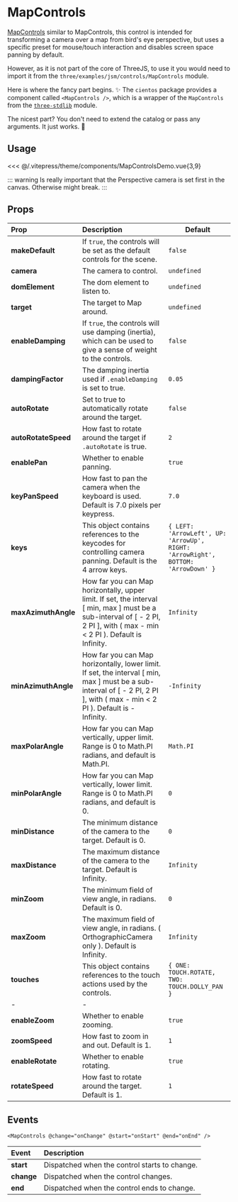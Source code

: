 # MapControls

<DocsDemo>
  <MapControlsDemo />
</DocsDemo>

[MapControls](https://threejs.org/docs/index.html?q=controls#examples/en/controls/MapControls) similar to MapControls, this control is intended for transforming a camera over a map from bird's eye perspective, but uses a specific preset for mouse/touch interaction and disables screen space panning by default.

However, as it is not part of the core of ThreeJS, to use it you would need to import it from the `three/examples/jsm/controls/MapControls` module.

Here is where the fancy part begins. ✨
The `cientos` package provides a component called `<MapControls />`, which is a wrapper of the `MapControls` from the [`three-stdlib`](https://github.com/pmndrs/three-stdlib) module.

The nicest part? You don't need to extend the catalog or pass any arguments.
It just works. 💯

## Usage

<<< @/.vitepress/theme/components/MapControlsDemo.vue{3,9}

::: warning
Is really important that the Perspective camera is set first in the canvas. Otherwise might break.
:::

## Props

| Prop                | Description                                                                                                                                                                      | Default                                                                          |
| :------------------ | :------------------------------------------------------------------------------------------------------------------------------------------------------------------------------- | -------------------------------------------------------------------------------- |
| **makeDefault**     | If `true`, the controls will be set as the default controls for the scene.                                                                                                       | `false`                                                                          |
| **camera**          | The camera to control.                                                                                                                                                           | `undefined`                                                                      |
| **domElement**      | The dom element to listen to.                                                                                                                                                    | `undefined`                                                                      |
| **target**          | The target to Map around.                                                                                                                                                      | `undefined`                                                                      |
| **enableDamping**   | If `true`, the controls will use damping (inertia), which can be used to give a sense of weight to the controls.                                                                 | `false`                                                                          |
| **dampingFactor**   | The damping inertia used if `.enableDamping` is set to true.                                                                                                                     | `0.05`                                                                           |
| **autoRotate**      | Set to true to automatically rotate around the target.                                                                                                                           | `false`                                                                          |
| **autoRotateSpeed** | How fast to rotate around the target if `.autoRotate` is true.                                                                                                                   | `2`                                                                              |
| **enablePan**       | Whether to enable panning.                                                                                                                                                       | `true`                                                                           |
| **keyPanSpeed**     | How fast to pan the camera when the keyboard is used. Default is 7.0 pixels per keypress.                                                                                        | `7.0`                                                                            |
| **keys**            | This object contains references to the keycodes for controlling camera panning. Default is the 4 arrow keys.                                                                     | `{ LEFT: 'ArrowLeft', UP: 'ArrowUp', RIGHT: 'ArrowRight', BOTTOM: 'ArrowDown' }` |
| **maxAzimuthAngle** | How far you can Map horizontally, upper limit. If set, the interval [ min, max ] must be a sub-interval of [ - 2 PI, 2 PI ], with ( max - min < 2 PI ). Default is Infinity.   | `Infinity`                                                                       |
| **minAzimuthAngle** | How far you can Map horizontally, lower limit. If set, the interval [ min, max ] must be a sub-interval of [ - 2 PI, 2 PI ], with ( max - min < 2 PI ). Default is - Infinity. | `-Infinity`                                                                      |
| **maxPolarAngle**   | How far you can Map vertically, upper limit. Range is 0 to Math.PI radians, and default is Math.PI.                                                                            | `Math.PI`                                                                        |
| **minPolarAngle**   | How far you can Map vertically, lower limit. Range is 0 to Math.PI radians, and default is 0.                                                                                  | `0`                                                                              |
| **minDistance**     | The minimum distance of the camera to the target. Default is 0.                                                                                                                  | `0`                                                                              |
| **maxDistance**     | The maximum distance of the camera to the target. Default is Infinity.                                                                                                           | `Infinity`                                                                       |
| **minZoom**         | The minimum field of view angle, in radians. Default is 0.                                                                                                                       | `0`                                                                              |
| **maxZoom**         | The maximum field of view angle, in radians. ( OrthographicCamera only ). Default is Infinity.                                                                                   | `Infinity`                                                                       |
| **touches**         | This object contains references to the touch actions used by the controls.                                                                                                       | `{ ONE: TOUCH.ROTATE, TWO: TOUCH.DOLLY_PAN }`                                    |
| -                   | -                                                                                                                                                                                |
| **enableZoom**      | Whether to enable zooming.                                                                                                                                                       | `true`                                                                           |
| **zoomSpeed**       | How fast to zoom in and out. Default is 1.                                                                                                                                       | `1`                                                                              |
| **enableRotate**    | Whether to enable rotating.                                                                                                                                                      | `true`                                                                           |
| **rotateSpeed**     | How fast to rotate around the target. Default is 1.                                                                                                                              | `1`                                                                              |

## Events

```vue
<MapControls @change="onChange" @start="onStart" @end="onEnd" />
```

| Event      | Description                                   |
| :--------- | :-------------------------------------------- |
| **start**  | Dispatched when the control starts to change. |
| **change** | Dispatched when the control changes.          |
| **end**    | Dispatched when the control ends to change.   |
